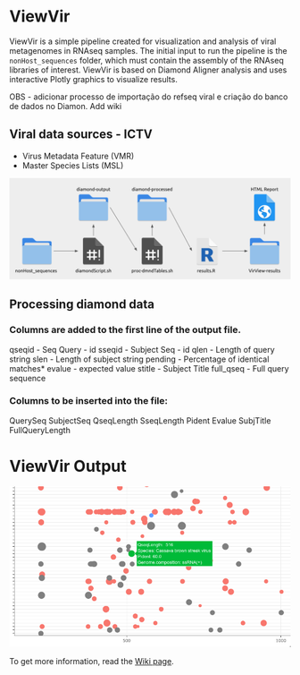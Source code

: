 # ViewVir

ViewVir is a simple pipeline created for visualization and analysis of viral metagenomes in RNAseq samples. The initial input to run the pipeline is the `nonHost_sequences` folder, which must contain the assembly of the RNAseq libraries of interest. ViewVir is based on Diamond Aligner analysis and uses interactive Plotly graphics to visualize results.

OBS - adicionar processo de importação do refseq viral e criação do banco de dados no Diamon. Add wiki


## Viral data sources - ICTV

- Virus Metadata Feature (VMR)
- Master Species Lists (MSL)

![alt text](https://github.com/gabrielvpina/my_images/blob/main/viewvir-pipe.png)

## Processing diamond data
### Columns are added to the first line of the output file.

qseqid - Seq Query - id
sseqid - Subject Seq - id
qlen - Length of query string
slen - Length of subject string
pending - Percentage of identical matches*
evalue - expected value
stitle - Subject Title
full_qseq - Full query sequence

### Columns to be inserted into the file:

QuerySeq SubjectSeq QseqLength SseqLength Pident Evalue SubjTitle FullQueryLength

# ViewVir Output

![alt text](https://github.com/gabrielvpina/my_images/blob/main/viewvir.png)

To get more information, read the [Wiki page](https://github.com/gabrielvpina/ViewVir/wiki).
